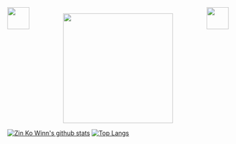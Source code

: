 <!--
**ZinKoWinn/zinkowinn** is a ✨ _special_ ✨ repository because its `README.md` (this file) appears on your GitHub profile.

Here are some ideas to get you started:

- 🔭 I’m currently working on ...
- 🌱 I’m currently learning ...
- 👯 I’m looking to collaborate on ...
- 🤔 I’m looking for help with ...
- 💬 Ask me about ...
- 📫 How to reach me: ...
- 😄 Pronouns: ...
- ⚡ Fun fact: ...
-->

<img align="left" src="https://media.giphy.com/media/8SRqnPebX1H8lQy5YR/giphy.gif" width="50px" height="50px">
<img align="right" src="https://media.giphy.com/media/ksE9feSa2b4V2GYwY4/giphy.gif" width="50px" height="50px">
<p align="center">
  <img src="https://media.giphy.com/media/cUAGuLiEcTBwRfkAQq/giphy.gif" width="250px" height="250px">
</p>

[![Zin Ko Winn's github stats](https://github-readme-stats.vercel.app/api?username=ZinKoWinn&show_icons=true&line_height=21&show_icons=true&theme=vue-dark)](https://github.com/ZinKoWinn/github-readme-stats)
[![Top Langs](https://github-readme-stats.vercel.app/api/top-langs/?username=ZinKoWinn&show_icons=true&layout=compact&theme=vue-dark)](https://github.com/ZinKoWinn/github-readme-stats)




